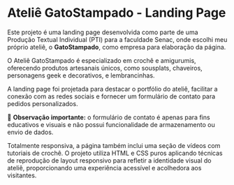 # Ateliê GatoStampado - Landing Page

Este projeto é uma landing page desenvolvida como parte de uma Produção Textual Individual (PTI) para a faculdade Senac, onde escolhi meu próprio ateliê, o **GatoStampado**, como empresa para elaboração da página. 

O Ateliê GatoStampado é especializado em crochê e amigurumis, oferecendo produtos artesanais únicos, como sousplats, chaveiros, personagens geek e decorativos, e lembrancinhas.

A landing page foi projetada para destacar o portfólio do ateliê, facilitar a conexão com as redes sociais e fornecer um formulário de contato para pedidos personalizados. 

:pushpin: **Observação importante:** o formulário de contato é apenas para fins educativos e visuais e não possui funcionalidade de armazenamento ou envio de dados.

Totalmente responsiva, a página também inclui uma seção de vídeos com tutoriais de crochê. O projeto utiliza HTML e CSS   puros aplicando técnicas de reprodução de layout responsivo para refletir a identidade visual do ateliê, proporcionando uma experiência acessível e acolhedora aos visitantes.
